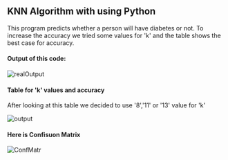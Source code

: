 <h2>KNN Algorithm with using Python</h2>

<p>This program predicts whether a person will have diabetes or not. To increase the accuracy we tried some values for 'k' and the table shows the best case for accuracy.</p>

<h4>Output of this code:</h4>

![realOutput](https://github.com/user-attachments/assets/5bf5f516-bb90-4f6f-84e2-14407cbfb9d3)

<h4>Table for 'k' values and accuracy</h4> 
<p>After looking at this table we decided to use '8','11' or '13' value for 'k'</p>

![output](https://github.com/user-attachments/assets/2dc94df6-4898-4dc0-8dc1-3e25505df635)


<h4>Here is Confisuon Matrix</h4>

![ConfMatr](https://github.com/user-attachments/assets/acbc54e6-2bbb-4250-ad30-38ec75c80669)
